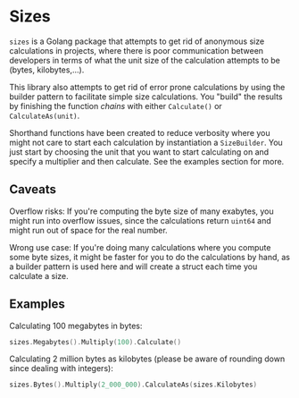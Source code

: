 # Sizes

`sizes` is a Golang package that attempts to get rid of anonymous size calculations in projects, where there is poor communication between developers in terms of what the unit size of the calculation attempts to be (bytes, kilobytes,...). 

This library also attempts to get rid of error prone calculations by using the builder pattern to facilitate simple size calculations. You "build" the results by finishing the function *chains* with either `Calculate()` or `CalculateAs(unit)`.

Shorthand functions have been created to reduce verbosity where you might not care to start each calculation by instantiation a `SizeBuilder`. You just start by choosing the unit that you want to start calculating on and specify a multiplier and then calculate. See the examples section for more.

## Caveats

Overflow risks: If you're computing the byte size of many exabytes, you might run into overflow issues, since the calculations return `uint64` and might run out of space for the real number.

Wrong use case: If you're doing many calculations where you compute some byte sizes, it might be faster for you to do the calculations by hand, as a builder pattern is used here and will create a struct each time you calculate a size.

## Examples

Calculating 100 megabytes in bytes:

```go
sizes.Megabytes().Multiply(100).Calculate()
```

Calculating 2 million bytes as kilobytes (please be aware of rounding down since dealing with integers):

```go
sizes.Bytes().Multiply(2_000_000).CalculateAs(sizes.Kilobytes)
```
